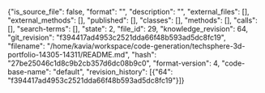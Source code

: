 {"is_source_file": false, "format": "", "description": "", "external_files": [], "external_methods": [], "published": [], "classes": [], "methods": [], "calls": [], "search-terms": [], "state": 2, "file_id": 29, "knowledge_revision": 64, "git_revision": "f394417ad4953c2521dda66f48b593ad5dc8fc19", "filename": "/home/kavia/workspace/code-generation/techsphere-3d-portfolio-14305-14311/README.md", "hash": "27be25046c1d8c9b2cb357d6dc08b9c0", "format-version": 4, "code-base-name": "default", "revision_history": [{"64": "f394417ad4953c2521dda66f48b593ad5dc8fc19"}]}